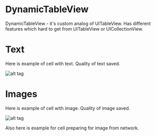 # DynamicTableView
DynamicTableView - it's custom analog of UITableView. Has different features which hard to get from UITableView or UICollectionView.

# Text
Here is example of cell with text. Quality of text saved.

![alt tag](https://github.com/alex-ost/DynamicTableView/blob/master/Example/MiscData/text.gif)

# Images
Here is example of cell with image. Quality of image saved.

![alt tag](https://github.com/alex-ost/DynamicTableView/blob/master/Example/MiscData/Images.gif)

Also here is example for cell preparing for image from network.
